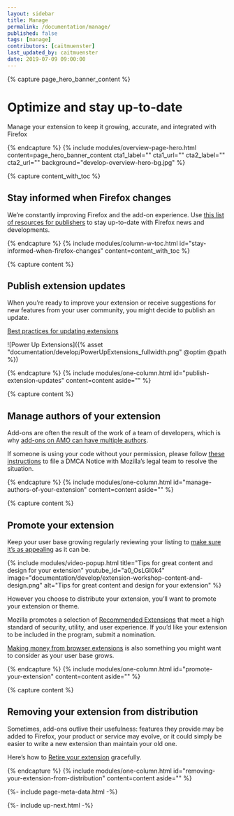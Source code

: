 ```yaml
---
layout: sidebar
title: Manage
permalink: /documentation/manage/
published: false
tags: [manage]
contributors: [caitmuenster]
last_updated_by: caitmuenster
date: 2019-07-09 09:00:00
---
```


<!-- Overview Page Hero Banner -->

{% capture page_hero_banner_content %}

# Optimize and stay up-to-date

Manage your extension to keep it growing, accurate, and integrated with Firefox

{% endcapture %}
{% include modules/overview-page-hero.html
	content=page_hero_banner_content
	cta1_label=""
	cta1_url=""
	cta2_label=""
	cta2_url=""
	background="develop-overview-hero-bg.jpg"
%}

<!-- END: Overview Page Hero Banner -->

<!-- Content with Table of Contents Module -->

{% capture content_with_toc %}

## Stay informed when Firefox changes

We’re constantly improving Firefox and the add-on experience. Use [this list of resources for publishers](/documentation/manage/resources-for-publishers/) to stay up-to-date with Firefox news and developments.

{% endcapture %}
{% include modules/column-w-toc.html
	id="stay-informed-when-firefox-changes"
	content=content_with_toc
%}

<!-- END: Content with Table of Contents -->

<!-- Single Column Body Module -->

{% capture content %}

## Publish extension updates

When you’re ready to improve your extension or receive suggestions for new features from your user community, you might decide to publish an update.

[Best practices for updating extensions](/documentation/manage/best-practices-for-updating/)

![Power Up Extensions]({% asset "documentation/develop/PowerUpExtensions_fullwidth.png" @optim @path %})

{% endcapture %}
{% include modules/one-column.html
	id="publish-extension-updates"
	content=content
	aside=""
%}

<!-- END: Single Column Body Module -->

<!-- Single Column Body Module -->

{% capture content %}

## Manage authors of your extension

Add-ons are often the result of the work of a team of developers, which is why [add-ons on AMO can have multiple authors](/documentation/publish/self-distribution/).

If someone is using your code without your permission, please follow [these instructions](https://www.mozilla.org/about/legal/report-infringement/) to file a DMCA Notice with Mozilla’s legal team to resolve the situation.

{% endcapture %}
{% include modules/one-column.html
	id="manage-authors-of-your-extension"
	content=content
	aside=""
%}

<!-- END: Single Column Body Module -->

<!-- Single Column Body Module -->

{% capture content %}

## Promote your extension

Keep your user base growing regularly reviewing your listing to [make sure it’s as appealing](/documentation/develop/create-an-appealing-listing/) as it can be.

<!-- Video Popup Thumbnail -->

{% include modules/video-popup.html
	title="Tips for great content and design for your extension"
	youtube_id="a0_OsLGI0k4"
	image="documentation/develop/extension-workshop-content-and-design.png"
	alt="Tips for great content and design for your extension"
%}

<!-- END: Video Popup Thumbnail -->

However you choose to distribute your extension, you’ll want to promote your extension or theme.

Mozilla promotes a selection of [Recommended Extensions](https://blog.mozilla.org/addons/2019/04/08/recommended-extensions-program-coming-soon/) that meet a high standard of security, utility, and user experience. If you’d like your extension to be included in the program, submit a nomination.

[Making money from browser extensions](/documentation/publish/make-money-from-browser-extensions/) is also something you might want to consider as your user base grows.

{% endcapture %}
{% include modules/one-column.html
	id="promote-your-extension"
	content=content
	aside=""
%}

<!-- END: Single Column Body Module -->

<!-- Single Column Body Module -->

{% capture content %}

## Removing your extension from distribution

Sometimes, add-ons outlive their usefulness: features they provide may be added to Firefox, your product or service may evolve, or it could simply be easier to write a new extension than maintain your old one.

Here’s how to [Retire your extension](/documentation/manage/retiring-your-extension/) gracefully.

{% endcapture %}
{% include modules/one-column.html
	id="removing-your-extension-from-distribution"
	content=content
	aside=""
%}

<!-- END: Single Column Body Module -->

<!-- Meta Data -->

{%- include page-meta-data.html -%}

<!-- END: Meta Data -->

<!-- Up Next -->

{%- include up-next.html -%}

<!-- END: Up Next -->
